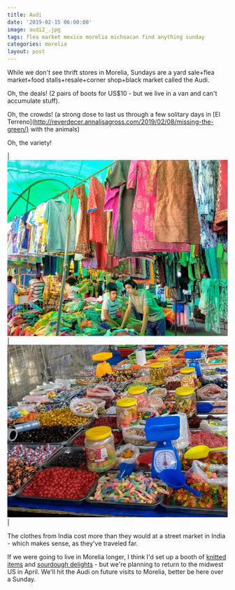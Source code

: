 ```yaml
---
title: Audi
date: '2019-02-15 06:00:00'
image: audi2_.jpg
tags: flea market mexico morelia michoacan find anything sunday
categories: morelia
layout: post
---
```


While we don't see thrift stores in Morelia, Sundays are a yard sale+flea market+food stalls+resale+corner shop+black market called the Audi.

Oh, the deals! (2 pairs of boots for US$10 - but we live in a van and can't accumulate stuff).

Oh, the crowds! (a strong dose to last us through a few solitary days in [El Terreno](http://reverdecer.annalisagross.com/2019/02/08/missing-the-green/} with the animals)

Oh, the variety! 

| [![](/images/audi_.jpg)](/images/audi.jpg) | [![](/images/audi3_.jpg)](/images/audi3.jpg) |

The clothes from India cost more than they would at a street market in India - which makes sense, as they've traveled far.

If we were going to live in Morelia longer, I think I'd set up a booth of [knitted items](https://www.ravelry.com/projects/annalisa144) and [sourdough delights](https://reverdecer.annalisagross.com/2019/02/06/sourdoughs/) - but we're planning to return to the midwest US in April. We'll hit the Audi on future visits to Morelia, better be here over a Sunday.